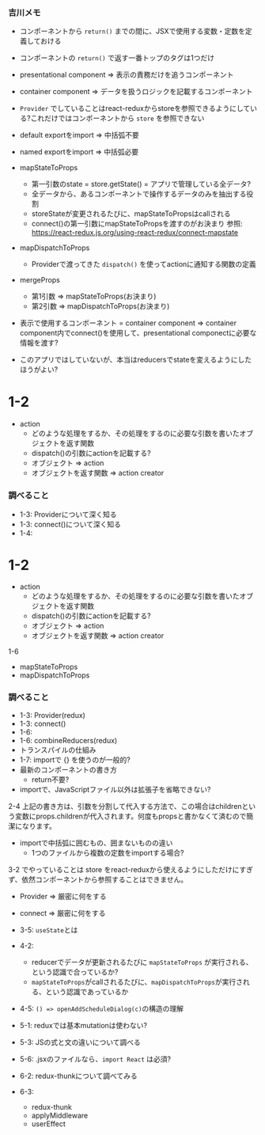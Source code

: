 ### 吉川メモ
* コンポーネントから `return()` までの間に、JSXで使用する変数・定数を定義しておける
* コンポーネントの `return()` で返す一番トップのタグは1つだけ
* presentational component => 表示の責務だけを追うコンポーネント
* container component => データを扱うロジックを記載するコンポーネント
* `Provider` でしていることはreact-reduxからstoreを参照できるようにしている?これだけではコンポーネントから `store` を参照できない
* default exportをimport => 中括弧不要
* named exportをimport => 中括弧必要
* mapStateToProps
  * 第一引数のstate = store.getState() = アプリで管理している全データ?
  * 全データから、あるコンポーネントで操作するデータのみを抽出する役割
  * storeStateが変更されるたびに、mapStateToPropsはcallされる
  * connect()の第一引数にmapStateToPropsを渡すのがお決まり
  参照: https://react-redux.js.org/using-react-redux/connect-mapstate
* mapDispatchToProps
  * Providerで渡ってきた `dispatch()` を使ってactionに通知する関数の定義
* mergeProps
  * 第1引数 => mapStateToProps(お決まり)
  * 第2引数 => mapDispatchToProps(お決まり)

* 表示で使用するコンポーネント = container component => container component内でconnect()を使用して、presentational componectに必要な情報を渡す?
* このアプリではしていないが、本当はreducersでstateを変えるようにしたほうがよい?



# 1-2
* action
  * どのような処理をするか、その処理をするのに必要な引数を書いたオブジェクトを返す関数
  * dispatch()の引数にactionを記載する?
  * オブジェクト => action
  * オブジェクトを返す関数 => action creator


### 調べること
* 1-3: Providerについて深く知る
* 1-3: connect()について深く知る
* 1-4:


# 1-2
* action
  * どのような処理をするか、その処理をするのに必要な引数を書いたオブジェクトを返す関数
  * dispatch()の引数にactionを記載する?
  * オブジェクト => action
  * オブジェクトを返す関数 => action creator

1-6
* mapStateToProps
* mapDispatchToProps


### 調べること
* 1-3: Provider(redux)
* 1-3: connect()
* 1-6:
* 1-6: combineReducers(redux)
* トランスパイルの仕組み
* 1-7: importで {} を使うのが一般的?
* 最新のコンポーネントの書き方
  * return不要?
* importで、JavaScriptファイル以外は拡張子を省略できない?

2-4
  上記の書き方は、引数を分割して代入する方法で、この場合はchildrenという変数にprops.childrenが代入されます。何度もpropsと書かなくて済むので簡潔になります。

* importで中括弧に囲むもの、囲まないものの違い
  * 1つのファイルから複数の定数をimportする場合?

3-2
  <Provider>でやっていることは store をreact-reduxから使えるようにしただけにすぎず、依然コンポーネントから参照することはできません。

* Provider => 厳密に何をする
* connect => 厳密に何をする


* 3-5: `useState`とは
* 4-2:
  * reducerでデータが更新されるたびに `mapStateToProps` が実行される、という認識で合っているか?
  * `mapStateToProps`がcallされるたびに、`mapDispatchToProps`が実行される、という認識であっているか
* 4-5:
  `() => openAddScheduleDialog(c)`の構造の理解
* 5-1: reduxでは基本mutationは使わない?
* 5-3: JSの式と文の違いについて調べる
* 5-6:
  .jsxのファイルなら、`import React` は必須?
* 6-2: redux-thunkについて調べてみる
* 6-3:
  * redux-thunk
  * applyMiddleware
  * userEffect
